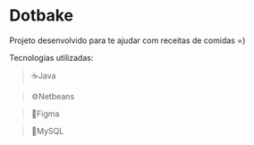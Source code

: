 <h1>Dotbake</h1>

Projeto desenvolvido para te ajudar com receitas de comidas =)

Tecnologias utilizadas:
>☕Java

>⚙️Netbeans

>📐Figma

>🐬MySQL
